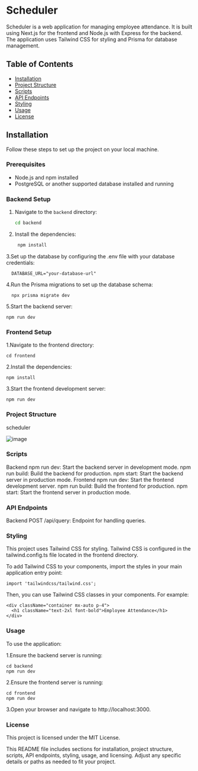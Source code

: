 # Scheduler

Scheduler is a web application for managing employee attendance. It is built using Next.js for the frontend and Node.js with Express for the backend. The application uses Tailwind CSS for styling and Prisma for database management.

## Table of Contents

- [Installation](#installation)
- [Project Structure](#project-structure)
- [Scripts](#scripts)
- [API Endpoints](#api-endpoints)
- [Styling](#styling)
- [Usage](#usage)
- [License](#license)

## Installation

Follow these steps to set up the project on your local machine.

### Prerequisites

- Node.js and npm installed
- PostgreSQL or another supported database installed and running

### Backend Setup

1. Navigate to the `backend` directory:

   ```bash
   cd backend

   
2. Install the dependencies:

   ```bash
    npm install

3.Set up the database by configuring the .env file with your database credentials:

      DATABASE_URL="your-database-url"
    
    
4.Run the Prisma migrations to set up the database schema:

      npx prisma migrate dev

5.Start the backend server:

    npm run dev

    
### Frontend Setup

1.Navigate to the frontend directory:

    cd frontend

2.Install the dependencies:

    npm install

3.Start the frontend development server:

    npm run dev

    
### Project Structure

scheduler

![image](https://github.com/Priyanshuthapliyal2005/Scheduler/assets/114170980/5393f454-4797-443e-a7c6-d0a60458c4d1)


### Scripts

Backend
npm run dev: Start the backend server in development mode.
npm run build: Build the backend for production.
npm start: Start the backend server in production mode.
Frontend
npm run dev: Start the frontend development server.
npm run build: Build the frontend for production.
npm start: Start the frontend server in production mode.


### API Endpoints

Backend
POST /api/query: Endpoint for handling queries.


### Styling
This project uses Tailwind CSS for styling. Tailwind CSS is configured in the tailwind.config.ts file located in the frontend directory.

To add Tailwind CSS to your components, import the styles in your main application entry point:

    import 'tailwindcss/tailwind.css';
Then, you can use Tailwind CSS classes in your components. For example:

    <div className="container mx-auto p-4">
      <h1 className="text-2xl font-bold">Employee Attendance</h1>
    </div>
    
### Usage
To use the application:

1.Ensure the backend server is running:
 
    cd backend
    npm run dev
    
2.Ensure the frontend server is running:

    cd frontend
    npm run dev

3.Open your browser and navigate to http://localhost:3000.


### License
This project is licensed under the MIT License.

This README file includes sections for installation, project structure, scripts, API endpoints, styling, usage, and licensing. Adjust any specific details or paths as needed to fit your project.
